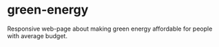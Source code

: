 # green-energy
Responsive web-page about making green energy affordable for people with average budget. 
